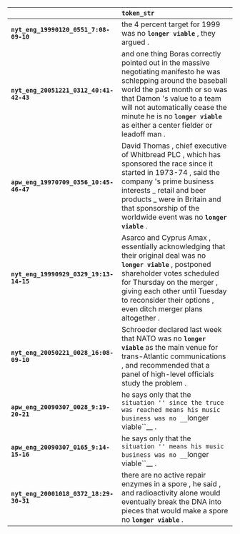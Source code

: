 |                                         | `token_str`                                                                                                                                                                                                                                                                                          |
|:----------------------------------------|:-----------------------------------------------------------------------------------------------------------------------------------------------------------------------------------------------------------------------------------------------------------------------------------------------------|
| **`nyt_eng_19990120_0551_7:08-09-10`**  | the 4 percent target for 1999 was no __``longer viable``__ , they argued .                                                                                                                                                                                                                           |
| **`nyt_eng_20051221_0312_40:41-42-43`** | and one thing Boras correctly pointed out in the massive negotiating manifesto he was schlepping around the baseball world the past month or so was that Damon 's value to a team will not automatically cease the minute he is no __``longer viable``__ as either a center fielder or leadoff man . |
| **`apw_eng_19970709_0356_10:45-46-47`** | David Thomas , chief executive of Whitbread PLC , which has sponsored the race since it started in 1973-74 , said the company 's prime business interests _ retail and beer products _ were in Britain and that sponsorship of the worldwide event was no __``longer viable``__ .                    |
| **`nyt_eng_19990929_0329_19:13-14-15`** | Asarco and Cyprus Amax , essentially acknowledging that their original deal was no __``longer viable``__ , postponed shareholder votes scheduled for Thursday on the merger , giving each other until Tuesday to reconsider their options , even ditch merger plans altogether .                     |
| **`nyt_eng_20050221_0028_16:08-09-10`** | Schroeder declared last week that NATO was no __``longer viable``__ as the main venue for trans-Atlantic communications , and recommended that a panel of high-level officials study the problem .                                                                                                   |
| **`apw_eng_20090307_0028_9:19-20-21`**  | he says only that the `` situation '' since the truce was reached means his music business was no __``longer viable``__ .                                                                                                                                                                            |
| **`apw_eng_20090307_0165_9:14-15-16`**  | he says only that the `` situation '' means his music business was no __``longer viable``__ .                                                                                                                                                                                                        |
| **`nyt_eng_20001018_0372_18:29-30-31`** | there are no active repair enzymes in a spore , he said , and radioactivity alone would eventually break the DNA into pieces that would make a spore no __``longer viable``__ .                                                                                                                      |